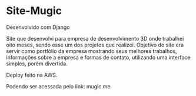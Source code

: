 # Site-Mugic

Desenvolvido com Django

Site que desenvolvi para empresa de desenvolvimento 3D onde trabalhei oito meses, sendo esse um dos projetos que realizei. Objetivo do site era servir como portfólio da empresa mostrando seus melhores trabalhos, informações sobre a empresa e formas de contato, utilizando uma interface simples, porém divertida.

Deploy feito na AWS.

Podendo ser acessada pelo link: mugic.me
